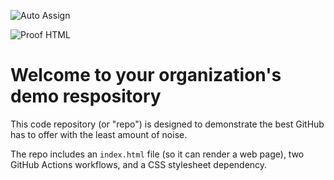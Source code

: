 ![Auto Assign](https://github.com/jefri-store/demo-repository/actions/workflows/auto-assign.yml/badge.svg)

![Proof HTML](https://github.com/jefri-store/demo-repository/actions/workflows/proof-html.yml/badge.svg)

# Welcome to your organization's demo respository
This code repository (or "repo") is designed to demonstrate the best GitHub has to offer with the least amount of noise.

The repo includes an `index.html` file (so it can render a web page), two GitHub Actions workflows, and a CSS stylesheet dependency.

